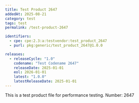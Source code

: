 ```yaml
---
title: Test Product 2647
addedAt: 2025-08-21
category: test
tags: test
permalink: /test-product-2647

identifiers:
  - cpe: cpe:2.3:a:testvendor:test_product_2647
  - purl: pkg:generic/test_product_2647@1.0.0

releases:
  - releaseCycle: "1.0"
    codename: "Test Codename 2647"
    releaseDate: 2025-01-01
    eol: 2026-01-01
    latest: "1.0.0"
    latestReleaseDate: 2025-01-01
---
```


This is a test product file for performance testing. Number: 2647
